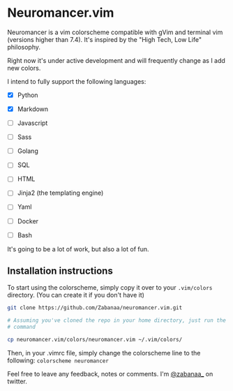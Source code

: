 # Neuromancer.vim

Neuromancer is a vim colorscheme compatible with gVim and terminal vim (versions
higher than 7.4). It's inspired by the "High Tech, Low Life" philosophy.

Right now it's under active development and will frequently change as I add new
colors.

I intend to fully support the following languages:

- [x] Python
- [x] Markdown

- [ ] Javascript
- [ ] Sass
- [ ] Golang
- [ ] SQL
- [ ] HTML
- [ ] Jinja2 (the templating engine)
- [ ] Yaml
- [ ] Docker
- [ ] Bash

It's going to be a lot of work, but also a lot of fun.

## Installation instructions

To start using the colorscheme, simply copy it over to your `.vim/colors`
directory. (You can create it if you don't have it)

```bash
git clone https://github.com/Zabanaa/neuromancer.vim.git

# Assuming you've cloned the repo in your home directory, just run the following
# command

cp neuromancer.vim/colors/neuromancer.vim ~/.vim/colors/
```
Then, in your .vimrc file, simply change the colorscheme line to the following:
`colorscheme neuromancer`

Feel free to leave any feedback, notes or comments. I'm
[@zabanaa\_](https://twitter.com/zabanaa_) on twitter.
